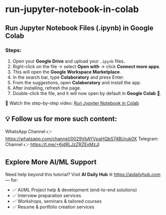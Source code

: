 # run-jupyter-notebook-in-colab

## Run Jupyter Notebook Files (.ipynb) in Google Colab

### Steps:

1. Open your **Google Drive** and upload your `.ipynb` files.  
2. Right-click on the file → select **Open with** → click **Connect more apps**.  
3. This will open the **Google Workspace Marketplace**.  
4. In the search bar, type **Colaboratory** and press Enter.  
5. From the suggestions, open **Colaboratory** and install the app.  
6. After installing, refresh the page.  
7. Double-click the file, and it will now open by default in **Google Colab** 🚀.

🎥 Watch the step-by-step video: [Run Jypyter Notebook in Colab](https://www.youtube.com/watch?v=vWMVZNXpB60)

## 💡 Follow us for more such content:
WhatsApp Channel 👉 https://whatsapp.com/channel/0029VbAYVpaHQbS74BUruk0X
Telegram Channel 👉 https://t.me/+6jdRLJzZRZExMzJl

## Explore More AI/ML Support  

Need help beyond this tutorial? Visit **AI Daily Hub** 🌐 https://aidailyhub.com — for:  

- ✅ AI/ML Project help & development (end-to-end solutions)  
- ✅ Interview preparation services  
- ✅ Workshops, seminars & tailored courses  
- ✅ Resume & portfolio creation services  
